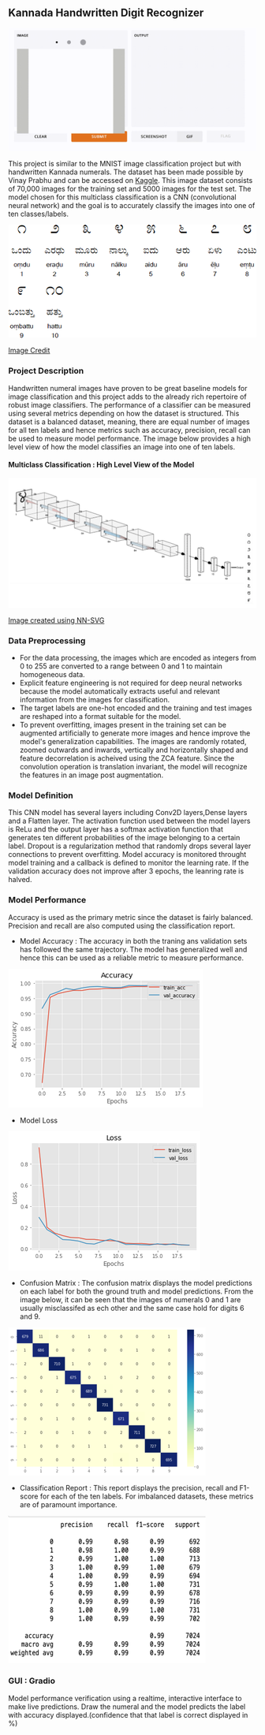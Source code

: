 ## Kannada Handwritten Digit Recognizer

![Alt Text](kannadadigits.gif)

This project is similar to the MNIST image classification project but with handwritten Kannada numerals. The dataset has been made possible by Vinay Prabhu and can be accessed on [Kaggle](https://www.kaggle.com/c/Kannada-MNIST). This image dataset consists of 70,000 images for the training set and 5000 images for the test set. The model chosen for this multiclass classification is a CNN (convolutional neural network) and the goal is to accurately classify the images into one of ten classes/labels. 

![Alt Text](kannada4.gif)

[Image Credit](https://omniglot.com/writing/kannada.htm)

### Project Description 

Handwritten numeral images have proven to be great baseline models for image classification and this project adds to the already rich repertoire of robust image classifiers. The performance of a classifier can be measured using several metrics depending on how the dataset is structured. This dataset is a balanced dataset, meaning, there are equal number of images for all ten labels and hence metrics such as accuracy, precision, recall can be used to measure model performance. 
The image below provides a high level view of how the model classifies an image into one of ten labels. 

#### Multiclass Classification : High Level View of the Model

![Alt Text](CNNML.png)

[Image created using NN-SVG](https://alexlenail.me/NN-SVG/)

### Data Preprocessing 

- For the data processing, the images which are encoded as integers from 0 to 255 are converted to a range between 0 and 1 to maintain homogeneous data. 
- Explicit feature engineering is not required for deep neural networks because the model automatically extracts useful and relevant information from the images for classification.
- The target labels are one-hot encoded and the training and test images are reshaped into a format suitable for the model. 
- To prevent overfitting, images present in the training set can be augmented artificially to generate more images and hence improve the model's generalization capabilities. The images are randomly rotated, zoomed outwards and inwards, vertically and horizontally shaped and feature decorrelation is acheived using the ZCA feature. Since the convolution operation is translation invariant, the model will recognize the features in an image post augmentation. 

### Model Definition 

This CNN model has several layers including Conv2D layers,Dense layers and a Flatten layer. 
The activation function used between the model layers is ReLu and the output layer has a softmax activation function that generates ten different probabilities of the image belonging to a certain label. Dropout is a regularization method that randomly drops several layer connections to prevent overfitting. Model accuracy is monitored throught model training and a callback is defined to monitor the learning rate. If the validation accuracy does not improve after 3 epochs, the leanring rate is halved. 

### Model Performance 

Accuracy is used as the primary metric since the dataset is fairly balanced. Precision and recall are also computed using the classification report. 

- Model Accuracy : The accuracy in both the traning ans validation sets has followed the same trajectory. The model has generalized well and hence this can be used as a reliable metric to measure performance.

![](accuracy.png)


- Model Loss

![](loss.png)

- Confusion Matrix : The confusion matrix displays the model predictions on each label for both the ground truth and model predictions. From the image below, it can be seen that the images of numerals 0 and 1 are usually misclassifed as ech other and the same case hold for digits 6 and 9. 

![](cm_k-2.png)

- Classification Report : This report displays the precision, recall and F1-score for each of the ten labels. For imbalanced datasets, these metrics are of paramount importance. 

![](cr1.png)

### GUI : Gradio 

Model performance verification using a realtime, interactive interface to make live predictions. 
Draw the numeral and the model predicts the label with accuracy displayed.(confidence that that label is correct displayed in %) 

